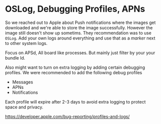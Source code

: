 # OSLog, Debugging Profiles, APNs
So we reached out to Apple about Push notifications where the images get downloaded and we're able to store the image successfully. However the image still doesn't show up sometims. 
They recommendation was to use `OSLog`. Add your own logs around everything and use that as a _marker_ next to other system logs. 

Focus on APSd, All board like processes. But mainly just filter by your your bundle Id. 

Also might want to turn on extra logging by adding certain debugging profiles. We were recommended to add the following debug profiles
- Messages
- APNs
- Notifications

Each profile will expire after 2-3 days to avoid extra logging to protect space and privacy.

https://developer.apple.com/bug-reporting/profiles-and-logs/
